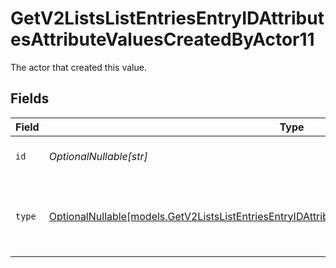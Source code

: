 # GetV2ListsListEntriesEntryIDAttributesAttributeValuesCreatedByActor11

The actor that created this value.


## Fields

| Field                                                                                                                                                                                        | Type                                                                                                                                                                                         | Required                                                                                                                                                                                     | Description                                                                                                                                                                                  |
| -------------------------------------------------------------------------------------------------------------------------------------------------------------------------------------------- | -------------------------------------------------------------------------------------------------------------------------------------------------------------------------------------------- | -------------------------------------------------------------------------------------------------------------------------------------------------------------------------------------------- | -------------------------------------------------------------------------------------------------------------------------------------------------------------------------------------------- |
| `id`                                                                                                                                                                                         | *OptionalNullable[str]*                                                                                                                                                                      | :heavy_minus_sign:                                                                                                                                                                           | An ID to identify the actor.                                                                                                                                                                 |
| `type`                                                                                                                                                                                       | [OptionalNullable[models.GetV2ListsListEntriesEntryIDAttributesAttributeValuesCreatedByActorType11]](../models/getv2listslistentriesentryidattributesattributevaluescreatedbyactortype11.md) | :heavy_minus_sign:                                                                                                                                                                           | The type of actor. [Read more information on actor types here](/docs/actors).                                                                                                                |